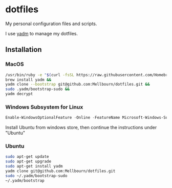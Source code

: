 # dotfiles

My personal configuration files and scripts.

I use [yadm](https://github.com/TheLocehiliosan/yadm) to manage my dotfiles.

## Installation

### MacOS

```bash
/usr/bin/ruby -e "$(curl -fsSL https://raw.githubusercontent.com/Homebrew/install/master/install)" &&
brew install yadm &&
yadm clone --bootstrap git@github.com:Mellbourn/dotfiles.git &&
sudo .yadm/bootstrap-sudo &&
yadm decrypt
```

### Windows Subsystem for Linux

```PowerShell
Enable-WindowsOptionalFeature -Online -FeatureName Microsoft-Windows-Subsystem-Linux
```

Install Ubuntu from windows store, then continue the instructions under "Ubuntu"

### Ubuntu

```bash
sudo apt-get update
sudo apt-get upgrade
sudo apt-get install yadm
yadm clone git@github.com:Mellbourn/dotfiles.git
sudo ~/.yadm/bootstrap-sudo
~/.yadm/bootstrap
```
